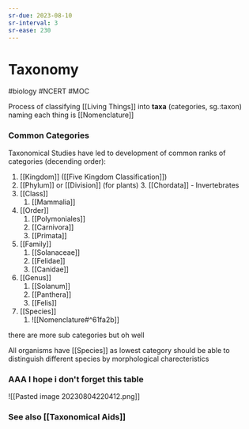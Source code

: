 ```yaml
---
sr-due: 2023-08-10
sr-interval: 3
sr-ease: 230
---
```

# Taxonomy
#biology #NCERT #MOC 

Process of classifying [[Living Things]] into **taxa** (categories, sg.:taxon)
naming each thing is [[Nomenclature]]

### Common Categories
Taxonomical Studies have led to development of common ranks of categories (decending order):
1. [[Kingdom]] ([[Five Kingdom Classification]])
2. [[Phylum]] or [[Division]] (for plants)
	3. [[Chordata]] - Invertebrates
3. [[Class]]
	1. [[Mammalia]]
4. [[Order]]
	1. [[Polymoniales]]
	2. [[Carnivora]]
	3. [[Primata]]
5. [[Family]]
	1. [[Solanaceae]]
	2. [[Felidae]]
	3. [[Canidae]]
6. [[Genus]]
	1. [[Solanum]]
	2. [[Panthera]]
	3. [[Felis]]
7. [[Species]]
	1. ![[Nomenclature#^61fa2b]]

there are more sub categories but oh well 

All organisms have [[Species]] as lowest category
should be able to distinguish different species by morphological charecteristics

### AAA I hope i don't forget this table

![[Pasted image 20230804220412.png]]

### See also [[Taxonomical Aids]]
